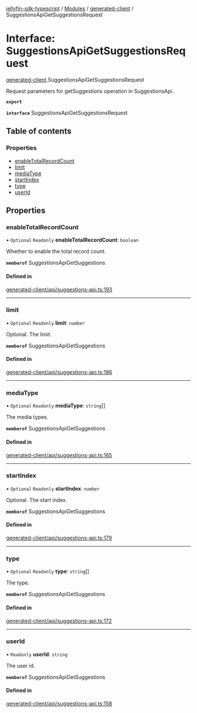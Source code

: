 [jellyfin-sdk-typescript](../README.md) / [Modules](../modules.md) / [generated-client](../modules/generated_client.md) / SuggestionsApiGetSuggestionsRequest

# Interface: SuggestionsApiGetSuggestionsRequest

[generated-client](../modules/generated_client.md).SuggestionsApiGetSuggestionsRequest

Request parameters for getSuggestions operation in SuggestionsApi.

**`export`**

**`interface`** SuggestionsApiGetSuggestionsRequest

## Table of contents

### Properties

- [enableTotalRecordCount](generated_client.SuggestionsApiGetSuggestionsRequest.md#enabletotalrecordcount)
- [limit](generated_client.SuggestionsApiGetSuggestionsRequest.md#limit)
- [mediaType](generated_client.SuggestionsApiGetSuggestionsRequest.md#mediatype)
- [startIndex](generated_client.SuggestionsApiGetSuggestionsRequest.md#startindex)
- [type](generated_client.SuggestionsApiGetSuggestionsRequest.md#type)
- [userId](generated_client.SuggestionsApiGetSuggestionsRequest.md#userid)

## Properties

### enableTotalRecordCount

• `Optional` `Readonly` **enableTotalRecordCount**: `boolean`

Whether to enable the total record count.

**`memberof`** SuggestionsApiGetSuggestions

#### Defined in

[generated-client/api/suggestions-api.ts:193](https://github.com/thornbill/jellyfin-sdk-typescript/blob/e4df7f8/src/generated-client/api/suggestions-api.ts#L193)

___

### limit

• `Optional` `Readonly` **limit**: `number`

Optional. The limit.

**`memberof`** SuggestionsApiGetSuggestions

#### Defined in

[generated-client/api/suggestions-api.ts:186](https://github.com/thornbill/jellyfin-sdk-typescript/blob/e4df7f8/src/generated-client/api/suggestions-api.ts#L186)

___

### mediaType

• `Optional` `Readonly` **mediaType**: `string`[]

The media types.

**`memberof`** SuggestionsApiGetSuggestions

#### Defined in

[generated-client/api/suggestions-api.ts:165](https://github.com/thornbill/jellyfin-sdk-typescript/blob/e4df7f8/src/generated-client/api/suggestions-api.ts#L165)

___

### startIndex

• `Optional` `Readonly` **startIndex**: `number`

Optional. The start index.

**`memberof`** SuggestionsApiGetSuggestions

#### Defined in

[generated-client/api/suggestions-api.ts:179](https://github.com/thornbill/jellyfin-sdk-typescript/blob/e4df7f8/src/generated-client/api/suggestions-api.ts#L179)

___

### type

• `Optional` `Readonly` **type**: `string`[]

The type.

**`memberof`** SuggestionsApiGetSuggestions

#### Defined in

[generated-client/api/suggestions-api.ts:172](https://github.com/thornbill/jellyfin-sdk-typescript/blob/e4df7f8/src/generated-client/api/suggestions-api.ts#L172)

___

### userId

• `Readonly` **userId**: `string`

The user id.

**`memberof`** SuggestionsApiGetSuggestions

#### Defined in

[generated-client/api/suggestions-api.ts:158](https://github.com/thornbill/jellyfin-sdk-typescript/blob/e4df7f8/src/generated-client/api/suggestions-api.ts#L158)
